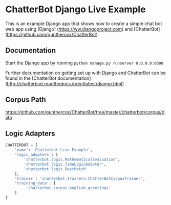 ChatterBot Django Live Example
==============================

This is an example Django app that shows how to create a simple chat bot web
app using [Django] (https://ww.djangoproject.com) and [ChatterBot] (https://github.com/gunthercox/ChatterBot).

Documentation
-------------

Start the Django app by running ``python manage.py runserver 0.0.0.0:8000``

Further documentation on getting set up with Django and ChatterBot can be
found in the [ChatterBot documentation] (http://chatterbiot.readthedocs.io/en/latest/django.html)

Corpus Path
-----------
https://github.com/gunthercox/ChatterBot/tree/master/chatterbot/corpus/data

Logic Adapters
--------------
``` Python
CHATTERBOT = {
    'name': 'Chatterbot Live Example',
    'logic_adapters': [
        'chatterbot.logic.MathematicalEvaluation',
        'chatterbot.logic.TimeLogicAdapter',
        'chatterbot.logic.BestMatch'
    ],
    'trainer': 'chatterbot.trainers.ChatterBotCorpusTrainer',
    'training_data': [
         'chatterbot.corpus.english.greetings'
    ]
}
```


